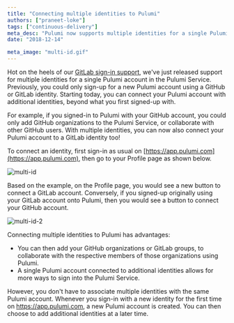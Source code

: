```yaml
---
title: "Connecting multiple identities to Pulumi"
authors: ["praneet-loke"]
tags: ["continuous-delivery"]
meta_desc: "Pulumi now supports multiple identities for a single Pulumi account in the Pulumi Service."
date: "2018-12-14"

meta_image: "multi-id.gif"
---
```



Hot on the heels of our
[GitLab sign-in support](/blog/welcoming-gitlab-users-to-pulumi/),
we've just released support for multiple identities for a single Pulumi
account in the Pulumi Service. Previously, you could only sign-up
for a new Pulumi account using a GitHub or GitLab identity. Starting
today, you can connect your Pulumi account with additional identities,
beyond what you first signed-up with.
<!--more-->

For example, if you signed-in to Pulumi with your GitHub account, you
could only add GitHub organizations to the Pulumi Service, or
collaborate with other GitHub users. With multiple identities, you can
now also connect your Pulumi account to a GitLab identity too!

To connect an identity, first sign-in as usual on
[https://app.pulumi.com](https://app.pulumi.com), then go to your Profile page as shown below.

![multi-id](./multi-id.gif)

Based on the example, on the Profile page, you would see a new button to
connect a GitLab account. Conversely, if you signed-up originally using
your GitLab account onto Pulumi, then you would see a button to connect
your GitHub account.

![multi-id-2](./multi-id-2.png)

Connecting multiple identities to Pulumi has advantages:

- You can then add your GitHub organizations or GitLab groups, to
  collaborate with the respective members of those organizations using
  Pulumi.
- A single Pulumi account connected to additional identities allows
  for more ways to sign into the Pulumi Service.

However, you don't have to associate multiple identities with the same
Pulumi account. Whenever you sign-in with a new identity for the first
time on <https://app.pulumi.com>, a new Pulumi account is created. You
can then choose to add additional identities at a later time.
